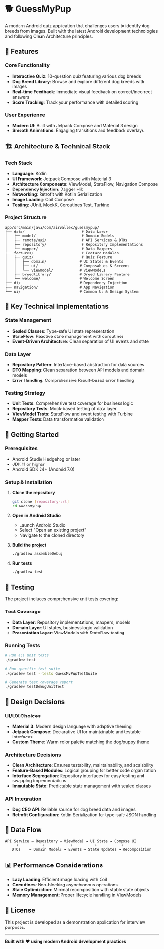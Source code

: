 # 🐕 GuessMyPup

A modern Android quiz application that challenges users to identify dog breeds from images. Built with the latest Android development technologies and following Clean Architecture principles.

## 📱 Features

### Core Functionality
- **Interactive Quiz**: 10-question quiz featuring various dog breeds
- **Dog Breed Library**: Browse and explore different dog breeds with images
- **Real-time Feedback**: Immediate visual feedback on correct/incorrect answers
- **Score Tracking**: Track your performance with detailed scoring

### User Experience
- **Modern UI**: Built with Jetpack Compose and Material 3 design
- **Smooth Animations**: Engaging transitions and feedback overlays

## 🏗️ Architecture & Technical Stack

### Tech Stack
- **Language**: Kotlin
- **UI Framework**: Jetpack Compose with Material 3
- **Architecture Components**: ViewModel, StateFlow, Navigation Compose
- **Dependency Injection**: Dagger Hilt
- **Networking**: Retrofit with Kotlin Serialization
- **Image Loading**: Coil Compose
- **Testing**: JUnit, MockK, Coroutines Test, Turbine

### Project Structure
```
app/src/main/java/com/airwallex/guessmypup/
├── data/                          # Data Layer
│   ├── model/                     # Domain Models
│   ├── remote/api/                # API Services & DTOs
│   ├── repository/                # Repository Implementations
│   └── mapper/                    # Data Mappers
├── features/                      # Feature Modules
│   ├── quiz/                      # Quiz Feature
│   │   ├── domain/               # UI States & Events
│   │   ├── ui/                   # Composables & Screens
│   │   └── viewmodel/            # ViewModels
│   ├── breedlibrary/             # Breed Library Feature
│   └── welcome/                  # Welcome Screen
├── di/                           # Dependency Injection
├── navigation/                   # App Navigation
└── ui/                           # Common Ui & Design System
```

## 🔧 Key Technical Implementations

### State Management
- **Sealed Classes**: Type-safe UI state representation
- **StateFlow**: Reactive state management with coroutines
- **Event-Driven Architecture**: Clean separation of UI events and state

### Data Layer
- **Repository Pattern**: Interface-based abstraction for data sources
- **DTO Mapping**: Clean separation between API models and domain models
- **Error Handling**: Comprehensive Result-based error handling

### Testing Strategy
- **Unit Tests**: Comprehensive test coverage for business logic
- **Repository Tests**: Mock-based testing of data layer
- **ViewModel Tests**: StateFlow and event testing with Turbine
- **Mapper Tests**: Data transformation validation

## 🚀 Getting Started

### Prerequisites
- Android Studio Hedgehog or later
- JDK 11 or higher
- Android SDK 24+ (Android 7.0)

### Setup & Installation
1. **Clone the repository**
   ```bash
   git clone [repository-url]
   cd GuessMyPup
   ```

2. **Open in Android Studio**
   - Launch Android Studio
   - Select "Open an existing project"
   - Navigate to the cloned directory

3. **Build the project**
   ```bash
   ./gradlew assembleDebug
   ```

4. **Run tests**
   ```bash
   ./gradlew test
   ```

## 🧪 Testing

The project includes comprehensive unit tests covering:

### Test Coverage
- **Data Layer**: Repository implementations, mappers, models
- **Domain Layer**: UI states, business logic validation
- **Presentation Layer**: ViewModels with StateFlow testing

### Running Tests
```bash
# Run all unit tests
./gradlew test

# Run specific test suite
./gradlew test --tests GuessMyPupTestSuite

# Generate test coverage report
./gradlew testDebugUnitTest
```

## 🎨 Design Decisions

### UI/UX Choices
- **Material 3**: Modern design language with adaptive theming
- **Jetpack Compose**: Declarative UI for maintainable and testable interfaces
- **Custom Theme**: Warm color palette matching the dog/puppy theme

### Architecture Decisions
- **Clean Architecture**: Ensures testability, maintainability, and scalability
- **Feature-Based Modules**: Logical grouping for better code organization
- **Interface Segregation**: Repository interfaces for easy testing and swapping implementations
- **Immutable State**: Predictable state management with sealed classes

### API Integration
- **Dog CEO API**: Reliable source for dog breed data and images
- **Retrofit Configuration**: Kotlin Serialization for type-safe JSON handling

## 🔄 Data Flow

```
API Service → Repository → ViewModel → UI State → Compose UI
     ↓           ↓            ↓          ↓           ↓
   DTOs    → Domain Models → Events → State Updates → Recomposition
```

## 📊 Performance Considerations

- **Lazy Loading**: Efficient image loading with Coil
- **Coroutines**: Non-blocking asynchronous operations
- **State Optimization**: Minimal recomposition with stable state objects
- **Memory Management**: Proper lifecycle handling in ViewModels

## 📄 License

This project is developed as a demonstration application for interview purposes.

---

**Built with ❤️ using modern Android development practices**